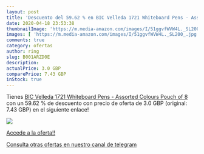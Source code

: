 ```yaml
---
layout: post
title: 'Descuento del 59.62 % en BIC Velleda 1721 Whiteboard Pens - Assor'
date: 2020-04-18 23:53:38
thumbnailImage: 'https://m.media-amazon.com/images/I/51ggvfWVW4L._SL200_.jpg'
images: [ 'https://m.media-amazon.com/images/I/51ggvfWVW4L._SL200_.jpg' ]
comments: true
category: ofertas
author: ring
slug: B001ARZD0E
description:
actualPrice: 3.0 GBP
comparePrice: 7.43 GBP
inStock: true
---
```


Tienes [BIC Velleda 1721 Whiteboard Pens - Assorted Colours  Pouch of 8](https://www.amazon.com/dp/B001ARZD0E/?tag=redken08-20) con un 59.62 % de descuento con precio de oferta de 3.0 GBP (original: 7.43 GBP) en el siguiente enlace!

[![](https://m.media-amazon.com/images/I/51ggvfWVW4L._SL200_.jpg)](https://www.amazon.com/dp/B001ARZD0E/?tag=redken08-20)

[Accede a la oferta!!](https://www.amazon.com/dp/B001ARZD0E/?tag=redken08-20)

[Consulta otras ofertas en nuestro canal de telegram](https://t.me/s/ofertas25)
